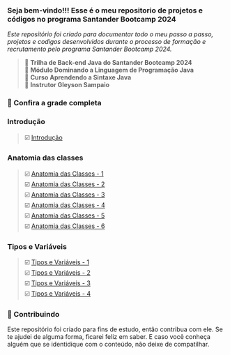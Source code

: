 
### Seja bem-vindo!!! Esse é o meu repositorio de projetos e códigos no programa Santander Bootcamp 2024
_Este repositório foi criado para documentar todo o meu passo a passo, projetos e codigos desenvolvidos durante o processo de formação e recrutamento pelo programa Santander Bootcamp 2024._

> 📌  <strong>Trilha de Back-end Java do Santander Bootcamp 2024</strong>  
> 📌  <strong>Módulo Dominando a Linguagem de Programação Java</strong>  
> 📌  <strong>Curso Aprendendo a Sintaxe Java</strong>  
> 📌  <strong>Instrutor Gleyson Sampaio</strong>  

### 🚦 Confira a grade completa

### Introdução  
> ☑️ [Introdução]()
 
### Anatomia das classes  
> ☑️ [Anatomia das Classes - 1]()  
> ☑️ [Anatomia das Classes - 2]()  
> ☑️ [Anatomia das Classes - 3]()  
> ☑️ [Anatomia das Classes - 4]()  
> ☑️ [Anatomia das Classes - 5]()  
> ☑️ [Anatomia das Classes - 6]()

### Tipos e Variáveis  
> ☑️ [Tipos e Variáveis - 1]()  
> ☑️ [Tipos e Variáveis - 2]()  
> ☑️ [Tipos e Variáveis - 3]()  
> ☑️ [Tipos e Variáveis - 4]()


### 🤝 Contribuindo
Este repositório foi criado para fins de estudo, então contribua com ele. Se te ajudei de alguma forma, ficarei feliz em
saber. E caso você conheça alguém que se identidique com o conteúdo, não deixe de compatilhar.




<!--
1. Introdução  
☑️ [Introdução]()  

2. Anatomia das classes  
☑️ [Anatomia das Classes - 1]()  
☑️ [Anatomia das Classes - 2]()  
☑️ [Anatomia das Classes - 3]()  
☑️ [Anatomia das Classes - 4]()  
☑️ [Anatomia das Classes - 5]()  
☑️ [Anatomia das Classes - 6]()  
-->


